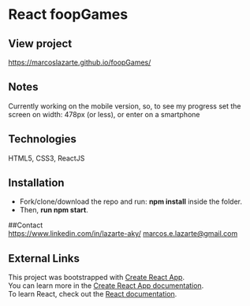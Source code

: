 # React foopGames

## View project

https://marcoslazarte.github.io/foopGames/

## Notes
Currently working on the mobile version, so, to see my progress set the screen on width: 478px (or less), or enter on a smartphone

## Technologies
HTML5, CSS3, ReactJS

## Installation
- Fork/clone/download the repo and run: **npm install** inside the folder.
- Then, **run npm start**.

##Contact
<br>
https://www.linkedin.com/in/lazarte-aky/
marcos.e.lazarte@gmail.com

## External Links
This project was bootstrapped with [Create React App](https://github.com/facebook/create-react-app). <br>
You can learn more in the [Create React App documentation](https://facebook.github.io/create-react-app/docs/getting-started). <br>
To learn React, check out the [React documentation](https://reactjs.org/).
